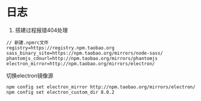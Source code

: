 <!--
 * @Author: caix 1058360098@qq.com
 * @Date: 2023-11-02 16:30:09
 * @LastEditors: caix 1058360098@qq.com
 * @LastEditTime: 2023-11-09 11:43:26
 * @FilePath: \monitor\README.md
 * @Description: 这是默认设置,请设置`customMade`, 打开koroFileHeader查看配置 进行设置: https://github.com/OBKoro1/koro1FileHeader/wiki/%E9%85%8D%E7%BD%AE
-->
# 日志

1. 搭建过程报错404处理
```
// 新建.npmrc文件
registry=https://registry.npm.taobao.org
sass_binary_site=https://npm.taobao.org/mirrors/node-sass/
phantomjs_cdnurl=http://npm.taobao.org/mirrors/phantomjs
electron_mirror=http://npm.taobao.org/mirrors/electron/
```
切换electron镜像源
```
npm config set electron_mirror http://npm.taobao.org/mirrors/electron/
npm config set electron_custom_dir 8.0.2
```